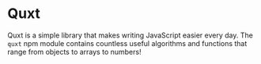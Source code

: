 # Quxt
Quxt is a simple library that makes writing JavaScript easier every day. The `quxt` npm module contains countless useful algorithms and functions that range from objects to arrays to numbers!
